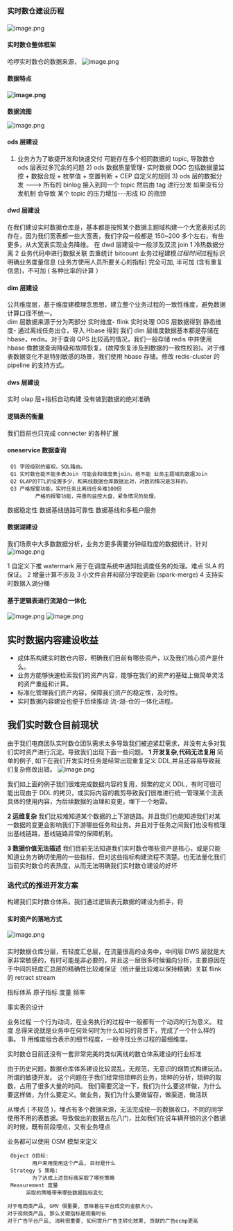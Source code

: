 ###

### 实时数仓建设历程

####

![image.png](https://cdn.nlark.com/yuque/0/2022/png/659846/1646706572029-55f16903-77c1-41e6-a9db-161d7cf36a94.png#clientId=uedf37213-12e3-4&crop=0&crop=0&crop=1&crop=1&from=paste&height=614&id=u9d26bee8&margin=%5Bobject%20Object%5D&name=image.png&originHeight=1228&originWidth=3552&originalType=binary&ratio=1&rotation=0&showTitle=false&size=452463&status=done&style=none&taskId=u882035d4-bd75-4b5d-be50-229dcfb8a8a&title=&width=1776)

#### 实时数仓整体框架

哈啰实时数仓的数据来源，
![image.png](https://cdn.nlark.com/yuque/0/2022/png/659846/1646710778199-877ab8f3-e27f-4d60-86ab-6c69851620b7.png#clientId=u81582e67-8866-4&crop=0&crop=0&crop=1&crop=1&from=paste&height=884&id=u602ad4c2&margin=%5Bobject%20Object%5D&name=image.png&originHeight=1768&originWidth=3124&originalType=binary&ratio=1&rotation=0&showTitle=false&size=507081&status=done&style=none&taskId=ua3e52d4e-5e17-4ec7-a554-68952d47478&title=&width=1562)

#### 数据特点

#### ![image.png](https://cdn.nlark.com/yuque/0/2022/png/659846/1646647272449-84d1731b-d610-444b-a1f9-3e1c60ce6a35.png#clientId=u851a7d81-2c8c-4&crop=0&crop=0&crop=1&crop=1&from=paste&height=567&id=u9ed0d6d4&margin=%5Bobject%20Object%5D&name=image.png&originHeight=2024&originWidth=2740&originalType=binary&ratio=1&rotation=0&showTitle=false&size=583996&status=done&style=none&taskId=uf278bbb0-8c3f-4808-b807-29145432249&title=&width=767)

**数据流图**

![image.png](https://cdn.nlark.com/yuque/0/2022/png/659846/1646708482752-653bb30c-f843-4cef-8de7-a3cf9aae338c.png#clientId=u81582e67-8866-4&crop=0&crop=0&crop=1&crop=1&from=paste&height=352&id=u5fdc568b&margin=%5Bobject%20Object%5D&name=image.png&originHeight=704&originWidth=2992&originalType=binary&ratio=1&rotation=0&showTitle=false&size=151484&status=done&style=none&taskId=u6d9fd0b4-5a57-44e9-a3d3-6c4b8e68452&title=&width=1496)

#### ods 层建设

1. 业务方为了敏捷开发和快速交付 可能存在多个相同数据的 topic, 导致数仓 ods 层表过多冗余的问题 2) ods 数据质量管理- 实时数据 DQC 包括数据量监控 + 数据合规 + 枚举值 + 空置判断 + CEP 自定义的规则 3) ods 层的数据分发 ---> 所有的 binlog 接入到同一个 topic 然后由 tag 进行分发
   如果没有分发机制 会导致 某个 topic 的压力增加---形成 IO 的瓶颈

#### dwd 层建设

在我们建设实时数据仓库是，基本都是按照某个数据主题域构建一个大宽表形式的存在，因为我们宽表都一些大宽表，我们字段一般都是 150~200 多个左右，有些更多，从大宽表实现业务降维。
在 dwd 层建设中一般涉及双流 join
1 冷热数据分离
2 业务代码中进行数据关联
去重统计 bitcount
业务过程建模*过程时间*过程标识
明确业务度量信息 (业务方使用人员所要关心的指标)
完全可加, 半可加 (含有重复信息)，不可加 ( 各种比率的计算 ）

#### dim 层建设

公共维度层，基于维度建模理念思想，建立整个业务过程的一致性维度，避免数据计算口径不统一。  
dim 层数据来源于分为两部分
实时维度- flink 实时处理 ODS 层数据得到
静态维度- 通过离线任务出仓，导入 Hbase 得到
我们 dim 层维度数据基本都是存储在 hbase，redis。对于查询 QPS 比较高的情况，我们一般存储 redis 中并使用 hbase 做数据查询降级和故障恢复。(故障恢复涉及到数据的一致性校验)。对于维表数据变化不是特别敏感的场景，我们使用 hbase 存储。修改 redis-cluster 的 pipeline 的支持方式。

#### dws 层建设

实时 olap 层+指标自动构建
没有做到数据的绝对准确

#### 逻辑表的衡量

我们目前也只完成 connecter 的各种扩展

#### oneservice 数据查询

     Q1 字段级别的鉴权。SQL路由。
     Q1 实时数仓能不能多表Join 可能会和维度表join，绝不能 业务主题域的数据Join
     Q2 OLAP的TTL的设置多少，和离线数据仓库数据比对，对数的情况是怎样的。
     Q3 严格报警功能，实时任务比离线任务难100倍
             严格的报警功能，完善的监控大盘，紧急情况的处理。

数据稳定性
数据基线链路可靠性
数据基线和多租户服务

#### 数据湖建设

我们场景中大多数数据分析，业务方更多需要分钟级粒度的数据统计，针对
![image.png](https://cdn.nlark.com/yuque/0/2022/png/659846/1646661670666-0ffbebab-dfa3-4ffe-98e5-328100fdf383.png#clientId=u14048a2b-bf35-4&crop=0&crop=0&crop=1&crop=1&from=paste&height=201&id=u5b002792&margin=%5Bobject%20Object%5D&name=image.png&originHeight=402&originWidth=1342&originalType=binary&ratio=1&rotation=0&showTitle=false&size=213073&status=done&style=none&taskId=uc9a2c533-0e82-4164-a96d-be078ef05fa&title=&width=671)

1 自定义下推 watermark
用于在调度系统中通知批调度任务的处理。难点 SLA 的保证。
2 增量计算不涉及
3 小文件合并和部分字段更新 (spark-merge)
4 支持实时数据入湖分桶

#### 基于逻辑表进行流湖仓一体化

![image.png](https://cdn.nlark.com/yuque/0/2022/png/659846/1646711354530-5f40294a-f8f2-407a-9912-c2a93adbc3eb.png#clientId=u81582e67-8866-4&crop=0&crop=0&crop=1&crop=1&from=paste&height=443&id=u0c5b0989&margin=%5Bobject%20Object%5D&name=image.png&originHeight=858&originWidth=1464&originalType=binary&ratio=1&rotation=0&showTitle=false&size=188631&status=done&style=none&taskId=u2425ebb7-b6d8-46c8-8da6-ba2ecca18cf&title=&width=756)
![image.png](https://cdn.nlark.com/yuque/0/2022/png/659846/1646711475098-1daca6c9-dba3-4b5f-bb73-62778e09867b.png#clientId=u81582e67-8866-4&crop=0&crop=0&crop=1&crop=1&from=paste&height=269&id=ua1a62169&margin=%5Bobject%20Object%5D&name=image.png&originHeight=590&originWidth=1662&originalType=binary&ratio=1&rotation=0&showTitle=false&size=151187&status=done&style=none&taskId=u11c31c0c-5b69-4c86-9865-0de49316a95&title=&width=759)

###

## 实时数据内容建设收益

- 成体系构建实时数仓内容，明确我们目前有哪些资产，以及我们核心资产是什么。
- 业务方能够快速检索我们的资产内容，能够在我们的资产的基础上做简单灵活的资产重组和计算。
- 标准化管理我们资产内容，保障我们资产的稳定性，及时性。
- 实时数据内容建设也便于后续推动 流-湖-仓的一体化进程。

## 我们实时数仓目前现状

由于我们电商团队实时数仓团队需求太多导致我们被迫紧赶需求，并没有太多对我们实时资产进行沉淀。导致我们出现下面一些问题。
**1 开发复杂,代码无法复用**
简单的例子, 如下在我们开发实时任务是经常出现重复定义 DDL,并且还容易导致我们复杂修改出错。
![image.png](https://cdn.nlark.com/yuque/0/2022/png/659846/1646104078272-59908850-3480-4c78-9653-1b6cb9e52d8e.png#clientId=ue406156c-45d4-4&crop=0&crop=0&crop=1&crop=1&from=paste&height=309&id=Eq5wq&margin=%5Bobject%20Object%5D&name=image.png&originHeight=2324&originWidth=5204&originalType=binary&ratio=1&rotation=0&showTitle=false&size=2214240&status=done&style=none&taskId=u03bf3ef1-a3ed-451a-bbdf-50a4691bc55&title=&width=692)

我们如上面的例子我们很难完成数据内容的复用，频繁的定义 DDL，有时可很可能出现由于 DDL 的拷贝，或实际内容的裁剪导致我们很难进行统一管理某个流表具体的使用内容，为后续数据的治理和变更，埋下一个地雷。

**2 运维复杂**
我们比较难知道某个数据的上下游链路。并且我们也能知道我们对某一数据的变更会影响我们下游哪些任务和业务。并且对于任务之间我们也没有梳理出基线链路，基线链路异常的保障机制。

**3 数据价值无法描述**
我们目前无法知道我们实时数仓哪些资产是核心，或是只能知道业务方确切使用的一些指标，但对这些指标构建流程不清楚。也无法量化我们当前实时数仓的表热度，从而无法明确我们实时数仓建设的好坏

### 迭代式的推进开发方案

构建我们实时数仓体系，我们通过逻辑表元数据的建设为抓手，将

#### 实时资产的落地方式

![image.png](https://cdn.nlark.com/yuque/0/2022/png/659846/1646308498121-09bca05e-3a6b-43a0-84e5-b6191cc30e15.png#clientId=u2209659b-13d6-4&crop=0&crop=0&crop=1&crop=1&from=paste&height=446&id=ucdf47437&margin=%5Bobject%20Object%5D&name=image.png&originHeight=892&originWidth=2356&originalType=binary&ratio=1&rotation=0&showTitle=false&size=154072&status=done&style=none&taskId=u92344136-749a-41e8-88a3-643f588f344&title=&width=1178)

####

实时数据仓库分层，有轻度汇总层，在流量很高的业务中，中间层 DWS 层就是大家非常敏感的，有时可能是非必要的，并且这一层很多时候偏向分析，主要原因在于中间的轻度汇总层的精确性比较难保证（统计量比较难以保持精确）关联 flink 的 retract stream

指标体系
原子指标
度量
频率

事实表的设计

业务过程
一个行为动词，在业务执行的过程中一般都有一个动词的行为意义。
粒度
总得来说就是业务中在何处何时为什么如何的背景下，完成了一个什么样的事。 1) 用维度组合表示的细节程度，一般寻找业务过程的最细维度。

实时数仓目前还没有一套非常完美的类似离线的数仓体系建设的行业标准

由于历史问题，数据仓库体系建设比较混乱，无规范，无意识的烟筒式构建玩法。所谓的敏捷开发。
这个问题在于我们经常倍琐粹的业务，琐粹的分析，琐碎的取数，占用了很多大量的时间。 我们需要沉淀一下，我们为什么要这样做，为什么要这样做，为什么要定义。做业务，我们为什么要做留存，做渠道，做活跃

从埋点 ( 不规范 )，埋点有多个数据来源，无法完成统一的数据收口，不同的同学使用不用的表数据。导致做出的数据五花八门，比如我们在说车辆开锁的这个数据的时候，既有前段埋点，又有业务埋点

业务都可以使用 OSM 模型来定义

```
 Object O目标:
 		用户来用使用这个产品, 目标是什么
 Strategy S 策略:
 		为了达成上述目标我采取了哪些策略
 Measurement 度量
 	  采取的策略带来哪些数据指标变化

```

```
对于电商类产品, GMV 很重要, 意味着在平台成交的金额大小。
对于视频类产品, 那么关键指标是观看时长
对于广告平台产品, 消耗很重要, 如何提升广告主转化效果, 贡献的广告ecmp更高
```
